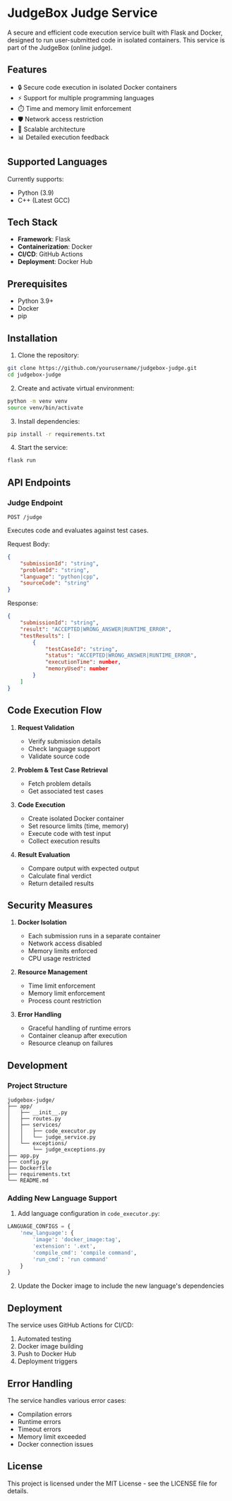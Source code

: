 # JudgeBox Judge Service

A secure and efficient code execution service built with Flask and Docker, designed to run user-submitted code in isolated containers. This service is part of the JudgeBox (online judge).

## Features

- 🔒 Secure code execution in isolated Docker containers
- ⚡ Support for multiple programming languages
- ⏱️ Time and memory limit enforcement
- 🛡️ Network access restriction
- 🚀 Scalable architecture
- 📊 Detailed execution feedback

## Supported Languages

Currently supports:
- Python (3.9)
- C++ (Latest GCC)

## Tech Stack

- **Framework**: Flask
- **Containerization**: Docker
- **CI/CD**: GitHub Actions
- **Deployment**: Docker Hub

## Prerequisites

- Python 3.9+
- Docker
- pip

## Installation

1. Clone the repository:
```bash
git clone https://github.com/yourusername/judgebox-judge.git
cd judgebox-judge
```

2. Create and activate virtual environment:
```bash
python -m venv venv
source venv/bin/activate
```

3. Install dependencies:
```bash
pip install -r requirements.txt
```

4. Start the service:
```bash
flask run
```

## API Endpoints

### Judge Endpoint
`POST /judge`

Executes code and evaluates against test cases.

Request Body:
```json
{
    "submissionId": "string",
    "problemId": "string",
    "language": "python|cpp",
    "sourceCode": "string"
}
```

Response:
```json
{
    "submissionId": "string",
    "result": "ACCEPTED|WRONG_ANSWER|RUNTIME_ERROR",
    "testResults": [
        {
            "testCaseId": "string",
            "status": "ACCEPTED|WRONG_ANSWER|RUNTIME_ERROR",
            "executionTime": number,
            "memoryUsed": number
        }
    ]
}
```

## Code Execution Flow

1. **Request Validation**
   - Verify submission details
   - Check language support
   - Validate source code

2. **Problem & Test Case Retrieval**
   - Fetch problem details
   - Get associated test cases

3. **Code Execution**
   - Create isolated Docker container
   - Set resource limits (time, memory)
   - Execute code with test input
   - Collect execution results

4. **Result Evaluation**
   - Compare output with expected output
   - Calculate final verdict
   - Return detailed results

## Security Measures

1. **Docker Isolation**
   - Each submission runs in a separate container
   - Network access disabled
   - Memory limits enforced
   - CPU usage restricted

2. **Resource Management**
   - Time limit enforcement
   - Memory limit enforcement
   - Process count restriction

3. **Error Handling**
   - Graceful handling of runtime errors
   - Container cleanup after execution
   - Resource cleanup on failures

## Development

### Project Structure
```
judgebox-judge/
├── app/
│   ├── __init__.py
│   ├── routes.py
│   ├── services/
│   │   ├── code_executor.py
│   │   └── judge_service.py
│   └── exceptions/
│       └── judge_exceptions.py
├── app.py
├── config.py
├── Dockerfile
├── requirements.txt
└── README.md
```

### Adding New Language Support

1. Add language configuration in `code_executor.py`:
```python
LANGUAGE_CONFIGS = {
    'new_language': {
        'image': 'docker_image:tag',
        'extension': '.ext',
        'compile_cmd': 'compile command',
        'run_cmd': 'run command'
    }
}
```

2. Update the Docker image to include the new language's dependencies

## Deployment

The service uses GitHub Actions for CI/CD:

1. Automated testing
2. Docker image building
3. Push to Docker Hub
4. Deployment triggers

## Error Handling

The service handles various error cases:
- Compilation errors
- Runtime errors
- Timeout errors
- Memory limit exceeded
- Docker connection issues

## License

This project is licensed under the MIT License - see the LICENSE file for details.